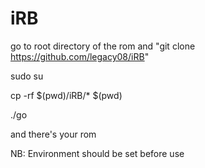 # iRB
go to root directory of the rom and "git clone https://github.com/legacy08/iRB"

sudo su

cp -rf $(pwd)/iRB/* $(pwd)

./go

and there's your rom

NB: Environment should be set before use
